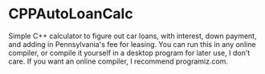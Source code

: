 # CPPAutoLoanCalc
Simple C++ calculator to figure out car loans, with interest, down payment, and adding in Pennsylvania's fee for leasing.
You can run this in any online compiler, or compile it yourself in a desktop program for later use, I don't care.
If you want an online compiler, I recommend programiz.com.
